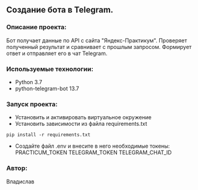 ## Создание бота в Telegram.
### Описание проекта:
Бот получает данные по API c сайта "Яндекс-Практикум". Проверяет полученный результат и сравнивает с прошлым запросом. Формирует ответ и отправляет его в чат Telegram.

### Используемые технологии:
- Python 3.7
- python-telegram-bot 13.7

### Запуск проекта:
- Установить и активировать виртуальное окружение 
- Установить зависимости из файла requirements.txt
```
pip install -r requirements.txt
```
- Создайте файл .env и внесите в него необходимые токены: PRACTICUM_TOKEN TELEGRAM_TOKEN TELEGRAM_CHAT_ID

### Автор:
Владислав
